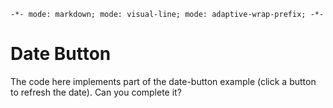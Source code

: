 `-*- mode: markdown; mode: visual-line; mode: adaptive-wrap-prefix; -*-`

# Date Button

The code here implements part of the date-button example (click a button to refresh the date). Can you complete it?
